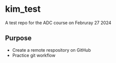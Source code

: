 # kim_test
A test repo for the ADC course on Februray 27 2024

## Purpose

- Create a remote respository on GitHub
- Practice git workflow
